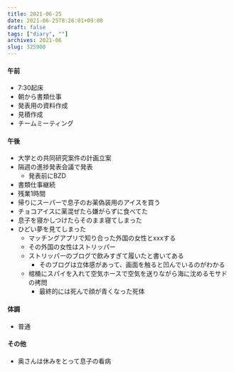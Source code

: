 ```yaml
---
title: 2021-06-25
date: 2021-06-25T8:26:01+09:00
draft: false
tags: ["diary", ""]
archives: 2021-06
slug: 325900
---
```

#### 午前
- 7:30起床
- 朝から書類仕事
- 発表用の資料作成
- 見積作成
- チームミーティング
#### 午後
- 大学との共同研究案件の計画立案
- 隔週の進捗発表会議で発表
  - 発表前にBZD
- 書類仕事継続
- 残業1時間
- 帰りにスーパーで息子のお薬偽装用のアイスを買う
- チョコアイスに薬混ぜたら嫌がらずに食べてた
- 息子を寝かしつけたらそのまま寝てしまった
- ひどい夢を見てしまった
  - マッチングアプリで知り合った外国の女性とxxxする
  - その外国の女性はストリッパー
  - ストリッパーのブログで飲みすぎて履いたと書いてある
    - そのブログは立体感があって、画面を触ると凹んでいるのがわかる
  - 棺桶にスパイを入れて空気ホースで空気を送りながら海に沈めるモサドの拷問
    - 最終的には死んで顔が青くなった死体
#### 体調
- 普通
#### その他
- 奥さんは休みをとって息子の看病